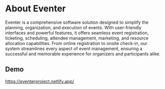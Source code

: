 
# About Eventer
Eventer is a comprehensive software solution designed to simplify the planning, organization, and execution of events. With user-friendly interfaces and powerful features, it offers seamless event registration, ticketing, scheduling, attendee management, marketing, and resource allocation capabilities. From online registration to onsite check-in, our system streamlines every aspect of event management, ensuring a successful and memorable experience for organizers and participants alike.


## Demo

https://eventerproject.netlify.app/

